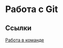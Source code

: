 Работа с Git
===========

Ссылки
------
[Работа в команде](https://www.blend4web.com/doc/ru/git_short_manual.html)

